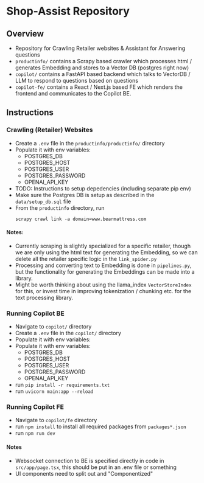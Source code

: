 
# Shop-Assist Repository


## Overview 

- Repository for Crawling Retailer websites & Assistant for Answering questions
- `productinfo/` contains a Scrapy based crawler which processes html / generates Embedding and stores to a Vector DB (postgres right now)
- `copilot/` contains a FastAPI based backend which talks to VectorDB / LLM to respond to questions based on questions 
- `copilot-fe/` contains a React / Next.js based FE which renders the frontend and communicates to the Copilot BE.

## Instructions 

### Crawling (Retailer) Websites 

- Create a `.env` file in the `productinfo/productinfo/` directory
- Populate it with env variables:
  - POSTGRES_DB
  - POSTGRES_HOST
  - POSTGRES_USER
  - POSTGRES_PASSWORD
  - OPENAI_API_KEY
- TODO: Instructions to setup depedencies (including separate pip env)
- Make sure the Postgres DB is setup as described in the `data/setup_db.sql` file
- From the `productinfo` directory, run
  ```
  scrapy crawl link -a domain=www.bearmattress.com
  ```

#### Notes: 

- Currently scraping is slightly specialized for a specific retailer, though we are only using the html text for generating the Embedding, so we can delete all the retailer specific logic in the `link_spider.py` 
- Processing and converting text to Embedding is done in `pipelines.py`, but the functionality for generating the Embeddings can be made into a library. 
- Might be worth thinking about using the llama_index `VectorStoreIndex` for this, or invest time in improving tokenization / chunking etc. for the text processing library.

### Running Copilot BE

- Navigate to `copilot/` directory
- Create a `.env` file in the `copilot/` directory
- Populate it with env variables:
- Populate it with env variables:
  - POSTGRES_DB
  - POSTGRES_HOST
  - POSTGRES_USER
  - POSTGRES_PASSWORD
  - OPENAI_API_KEY
- run `pip install -r requirements.txt`
- run `uvicorn main:app --reload`

### Running Copilot FE

- Navigate to `copilot/fe` directory
- run `npm install` to install all required packages from `packages*.json`
- run `npm run dev`

#### Notes

- Websocket connection to BE is specified directly in code in `src/app/page.tsx`, this should be put in an .env file or something
- UI components need to split out and "Componentized"
